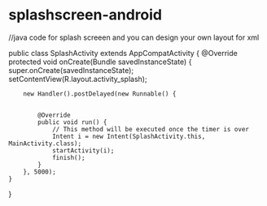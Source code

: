 # splashscreen-android

//java code for splash screeen and you can design your own layout for xml

public class SplashActivity extends AppCompatActivity {
    @Override
    protected void onCreate(Bundle savedInstanceState) {
        super.onCreate(savedInstanceState);
        setContentView(R.layout.activity_splash);

        new Handler().postDelayed(new Runnable() {


            @Override
            public void run() {
                // This method will be executed once the timer is over
                Intent i = new Intent(SplashActivity.this, MainActivity.class);
                startActivity(i);
                finish();
            }
        }, 5000);
    }
}
